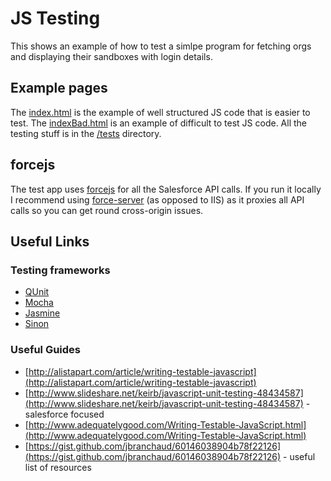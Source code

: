 # JS Testing
This shows an example of how to test a simlpe program for fetching orgs and displaying their sandboxes with login details.

## Example pages
The [index.html](/index.html) is the example of well structured JS code that is easier to test. The [indexBad.html](/indexBad.html) is an example of difficult to test JS code. All the testing stuff is in the [/tests](/tests/) directory.

## forcejs
The test app uses [forcejs](https://github.com/ccoenraets/forcejs) for all the Salesforce API calls. If you run it locally I recommend using [force-server](https://github.com/ccoenraets/force-server) (as opposed to IIS) as it proxies all API calls so you can get round cross-origin issues.

## Useful Links
### Testing frameworks
* [QUnit](https://qunitjs.com/)
* [Mocha](https://mochajs.org/)
* [Jasmine](https://jasmine.github.io/)
* [Sinon](http://sinonjs.org/)

### Useful Guides
* [http://alistapart.com/article/writing-testable-javascript](http://alistapart.com/article/writing-testable-javascript)
* [http://www.slideshare.net/keirb/javascript-unit-testing-48434587](http://www.slideshare.net/keirb/javascript-unit-testing-48434587) - salesforce focused
* [http://www.adequatelygood.com/Writing-Testable-JavaScript.html](http://www.adequatelygood.com/Writing-Testable-JavaScript.html)
* [https://gist.github.com/jbranchaud/60146038904b78f22126](https://gist.github.com/jbranchaud/60146038904b78f22126) - useful list of resources
